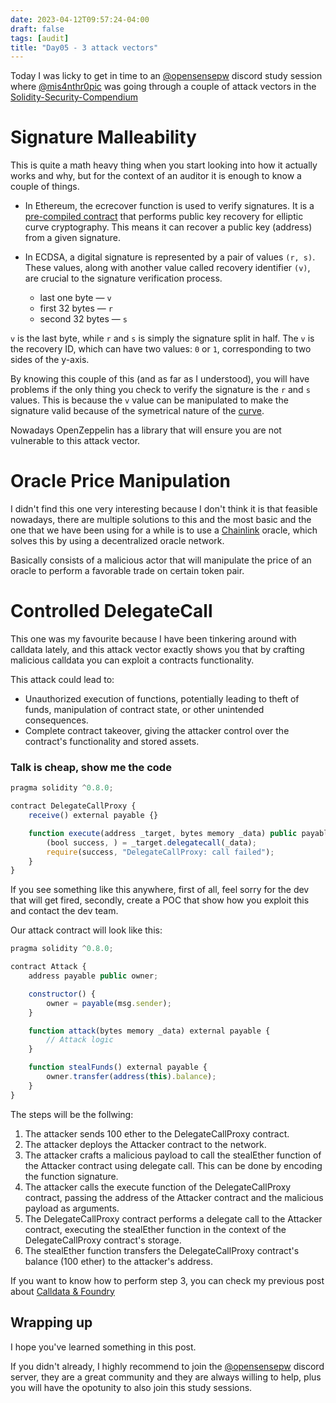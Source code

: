 ```yaml
---
date: 2023-04-12T09:57:24-04:00
draft: false
tags: [audit]
title: "Day05 - 3 attack vectors"
---
```


Today I was licky to get in time to an [@opensensepw](https://twitter.com/opensensepw) discord study session where [@mis4nthr0pic](https://twitter.com/mis4nthr0pic) was going through a couple of attack vectors in the [Solidity-Security-Compendium](https://github.com/obheda12/Solidity-Security-Compendium)

# Signature Malleability

This is quite a math heavy thing when you start looking into how it actually works and why, but for the context of an auditor it is enough to know a couple of things.

- In Ethereum, the ecrecover function is used to verify signatures. It is a [pre-compiled contract](https://medium.com/@Beosin_com/security-audit-series-what-is-a-precompiled-contract-vulnerability-5174e20e24e9) that performs public key recovery for elliptic curve cryptography. This means it can recover a public key (address) from a given signature.

- In ECDSA, a digital signature is represented by a pair of values `(r, s)`. These values, along with another value called recovery identifier `(v)`, are crucial to the signature verification process.
    - last one byte — `v`
    - first 32 bytes — `r`
    - second 32 bytes — `s`

`v` is the last byte, while `r` and `s` is simply the signature split in half. The `v` is the recovery ID, which can have two values: `0` or `1`, corresponding to two sides of the y-axis.

By knowing this couple of this (and as far as I understood), you will have problems if the only thing you check to verify the signature is the `r` and `s` values. This is because the `v` value can be manipulated to make the signature valid because of the symetrical nature of the [curve](https://user-images.githubusercontent.com/35583758/229375008-254586ef-177c-4111-9aa6-60d42ff6a251.png).

Nowadays OpenZeppelin has a library that will ensure you are not vulnerable to this attack vector.

# Oracle Price Manipulation

I didn't find this one very interesting because I don't think it is that feasible nowadays, there are multiple solutions to this and the most basic and the one that we have been using for a while is to use a [Chainlink](https://chain.link/) oracle, which solves this by using a decentralized oracle network.

Basically consists of a malicious actor that will manipulate the price of an oracle to perform a favorable trade on certain token pair.

# Controlled DelegateCall

This one was my favourite because I have been tinkering around with calldata lately, and this attack vector exactly shows you that by crafting malicious calldata you can exploit a contracts functionality.

This attack could lead to:
- Unauthorized execution of functions, potentially leading to theft of funds, manipulation of contract state, or other unintended consequences.
- Complete contract takeover, giving the attacker control over the contract's functionality and stored assets.

### Talk is cheap, show me the code

```javascript
pragma solidity ^0.8.0;

contract DelegateCallProxy {
    receive() external payable {}

    function execute(address _target, bytes memory _data) public payable {
        (bool success, ) = _target.delegatecall(_data);
        require(success, "DelegateCallProxy: call failed");
    }
}
```
If you see something like this anywhere, first of all, feel sorry for the dev that will get fired, secondly, create a POC that show how you exploit this and contact the dev team.

Our attack contract will look like this:

```javascript
pragma solidity ^0.8.0;

contract Attack {
    address payable public owner;

    constructor() {
        owner = payable(msg.sender);
    }

    function attack(bytes memory _data) external payable {
        // Attack logic
    }

    function stealFunds() external payable {
        owner.transfer(address(this).balance);
    }
}
```

The steps will be the follwing:

1. The attacker sends 100 ether to the DelegateCallProxy contract.
2. The attacker deploys the Attacker contract to the network.
3. The attacker crafts a malicious payload to call the stealEther function of the Attacker contract using delegate call. This can be done by encoding the function signature.
4. The attacker calls the execute function of the DelegateCallProxy contract, passing the address of the Attacker contract and the malicious payload as arguments.
5. The DelegateCallProxy contract performs a delegate call to the Attacker contract, executing the stealEther function in the context of the DelegateCallProxy contract's storage.
6. The stealEther function transfers the DelegateCallProxy contract's balance (100 ether) to the attacker's address.

If you want to know how to perform step 3, you can check my previous post about [Calldata & Foundry](https://blog.mariodev.xyz/day04/)

## Wrapping up

I hope you've learned something in this post.

If you didn't already, I highly recommend to join the [@opensensepw](https://twitter.com/opensensepw) discord server, they are a great community and they are always willing to help, plus you will have the opotunity to also join this study sessions.